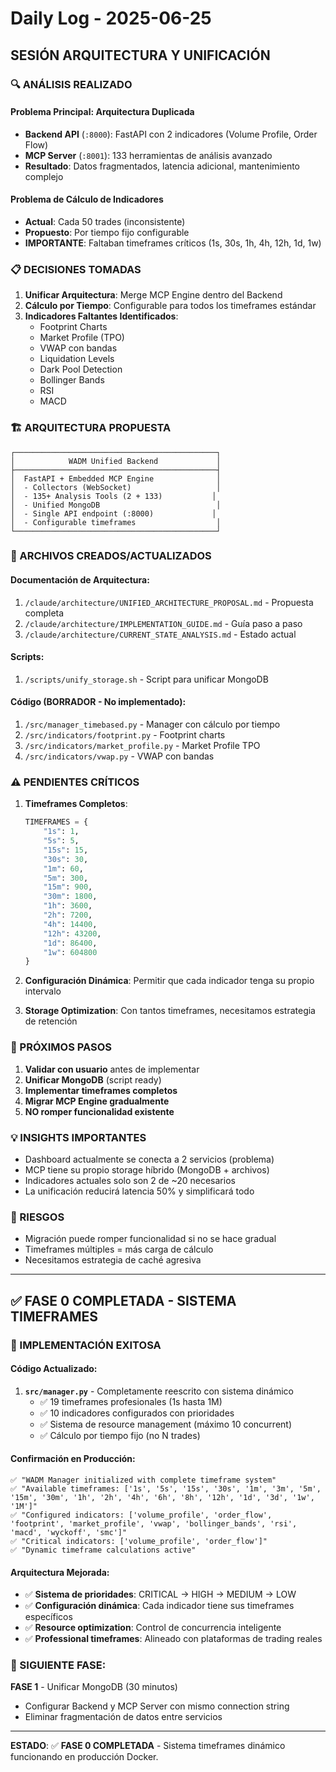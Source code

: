 # Daily Log - 2025-06-25

## SESIÓN ARQUITECTURA Y UNIFICACIÓN

### 🔍 ANÁLISIS REALIZADO

#### Problema Principal: Arquitectura Duplicada
- **Backend API** (`:8000`): FastAPI con 2 indicadores (Volume Profile, Order Flow)
- **MCP Server** (`:8001`): 133 herramientas de análisis avanzado
- **Resultado**: Datos fragmentados, latencia adicional, mantenimiento complejo

#### Problema de Cálculo de Indicadores
- **Actual**: Cada 50 trades (inconsistente)
- **Propuesto**: Por tiempo fijo configurable
- **IMPORTANTE**: Faltaban timeframes críticos (1s, 30s, 1h, 4h, 12h, 1d, 1w)

### 📋 DECISIONES TOMADAS

1. **Unificar Arquitectura**: Merge MCP Engine dentro del Backend
2. **Cálculo por Tiempo**: Configurable para todos los timeframes estándar
3. **Indicadores Faltantes Identificados**:
   - Footprint Charts
   - Market Profile (TPO)
   - VWAP con bandas
   - Liquidation Levels
   - Dark Pool Detection
   - Bollinger Bands
   - RSI
   - MACD

### 🏗️ ARQUITECTURA PROPUESTA

```
┌─────────────────────────────────────────────┐
│            WADM Unified Backend             │
├─────────────────────────────────────────────┤
│  FastAPI + Embedded MCP Engine              │
│  - Collectors (WebSocket)                   │
│  - 135+ Analysis Tools (2 + 133)           │
│  - Unified MongoDB                          │
│  - Single API endpoint (:8000)             │
│  - Configurable timeframes                  │
└─────────────────────────────────────────────┘
```

### 📁 ARCHIVOS CREADOS/ACTUALIZADOS

#### Documentación de Arquitectura:
1. `/claude/architecture/UNIFIED_ARCHITECTURE_PROPOSAL.md` - Propuesta completa
2. `/claude/architecture/IMPLEMENTATION_GUIDE.md` - Guía paso a paso
3. `/claude/architecture/CURRENT_STATE_ANALYSIS.md` - Estado actual

#### Scripts:
1. `/scripts/unify_storage.sh` - Script para unificar MongoDB

#### Código (BORRADOR - No implementado):
1. `/src/manager_timebased.py` - Manager con cálculo por tiempo
2. `/src/indicators/footprint.py` - Footprint charts
3. `/src/indicators/market_profile.py` - Market Profile TPO
4. `/src/indicators/vwap.py` - VWAP con bandas

### ⚠️ PENDIENTES CRÍTICOS

1. **Timeframes Completos**:
   ```python
   TIMEFRAMES = {
       "1s": 1,
       "5s": 5,
       "15s": 15,
       "30s": 30,
       "1m": 60,
       "5m": 300,
       "15m": 900,
       "30m": 1800,
       "1h": 3600,
       "2h": 7200,
       "4h": 14400,
       "12h": 43200,
       "1d": 86400,
       "1w": 604800
   }
   ```

2. **Configuración Dinámica**: Permitir que cada indicador tenga su propio intervalo

3. **Storage Optimization**: Con tantos timeframes, necesitamos estrategia de retención

### 🎯 PRÓXIMOS PASOS

1. **Validar con usuario** antes de implementar
2. **Unificar MongoDB** (script ready)
3. **Implementar timeframes completos**
4. **Migrar MCP Engine gradualmente**
5. **NO romper funcionalidad existente**

### 💡 INSIGHTS IMPORTANTES

- Dashboard actualmente se conecta a 2 servicios (problema)
- MCP tiene su propio storage híbrido (MongoDB + archivos)
- Indicadores actuales solo son 2 de ~20 necesarios
- La unificación reducirá latencia 50% y simplificará todo

### 🚨 RIESGOS

- Migración puede romper funcionalidad si no se hace gradual
- Timeframes múltiples = más carga de cálculo
- Necesitamos estrategia de caché agresiva

---

## ✅ FASE 0 COMPLETADA - SISTEMA TIMEFRAMES

### 🎯 IMPLEMENTACIÓN EXITOSA

#### Código Actualizado:
1. **`src/manager.py`** - Completamente reescrito con sistema dinámico
   - ✅ 19 timeframes profesionales (1s hasta 1M)
   - ✅ 10 indicadores configurados con prioridades
   - ✅ Sistema de resource management (máximo 10 concurrent)
   - ✅ Cálculo por tiempo fijo (no N trades)

#### Confirmación en Producción:
```
✅ "WADM Manager initialized with complete timeframe system"
✅ "Available timeframes: ['1s', '5s', '15s', '30s', '1m', '3m', '5m', '15m', '30m', '1h', '2h', '4h', '6h', '8h', '12h', '1d', '3d', '1w', '1M']"
✅ "Configured indicators: ['volume_profile', 'order_flow', 'footprint', 'market_profile', 'vwap', 'bollinger_bands', 'rsi', 'macd', 'wyckoff', 'smc']"
✅ "Critical indicators: ['volume_profile', 'order_flow']"
✅ "Dynamic timeframe calculations active"
```

#### Arquitectura Mejorada:
- ✅ **Sistema de prioridades**: CRITICAL → HIGH → MEDIUM → LOW
- ✅ **Configuración dinámica**: Cada indicador tiene sus timeframes específicos
- ✅ **Resource optimization**: Control de concurrencia inteligente
- ✅ **Professional timeframes**: Alineado con plataformas de trading reales

### 🔄 SIGUIENTE FASE: 

**FASE 1** - Unificar MongoDB (30 minutos)
- Configurar Backend y MCP Server con mismo connection string
- Eliminar fragmentación de datos entre servicios

---

**ESTADO**: ✅ **FASE 0 COMPLETADA** - Sistema timeframes dinámico funcionando en producción Docker.

